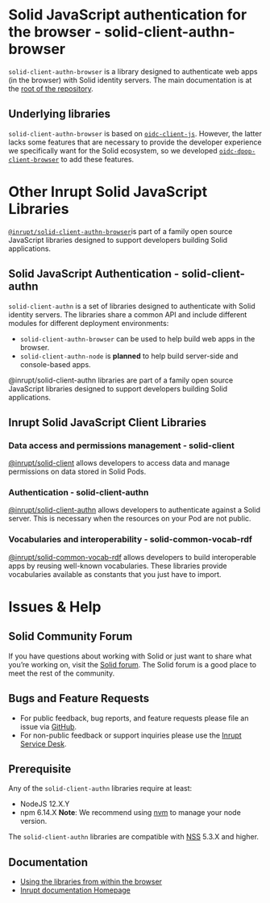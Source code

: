 # Solid JavaScript authentication for the browser - solid-client-authn-browser

`solid-client-authn-browser` is a library designed to authenticate web apps (in the browser) with Solid identity servers.
The main documentation is at the [root of the repository](../../README.md). 

## Underlying libraries

`solid-client-authn-browser` is based on [`oidc-client-js`](https://github.com/IdentityModel/oidc-client-js). 
However, the latter lacks some features that are necessary to provide the developer experience we specifically want for the Solid ecosystem, so we developed [`oidc-dpop-client-browser`](https://www.npmjs.com/package/@inrupt/oidc-client-ext) to add these features.

# Other Inrupt Solid JavaScript Libraries
[`@inrupt/solid-client-authn-browser`](https://www.npmjs.com/package/@inrupt/solid-client-authn-browser )is part of a family open source JavaScript libraries designed to support developers building Solid applications.
 
## Solid JavaScript Authentication - solid-client-authn

`solid-client-authn` is a set of libraries designed to authenticate with Solid identity servers.
The libraries share a common API and include different modules for different deployment environments:

- `solid-client-authn-browser` can be used to help build web apps in the browser.
- `solid-client-authn-node` is **planned** to help build server-side and console-based apps.

@inrupt/solid-client-authn libraries are part of a family open source JavaScript libraries designed to support developers building Solid applications.

## Inrupt Solid JavaScript Client Libraries

### Data access and permissions management - solid-client

[@inrupt/solid-client](https://docs.inrupt.com/client-libraries/solid-client-js/) allows developers to access data and manage permissions on data stored in Solid Pods.

### Authentication - solid-client-authn

[@inrupt/solid-client-authn](https://github.com/inrupt/solid-client-authn) allows developers to authenticate against a Solid server. This is necessary when the resources on your Pod are not public.

### Vocabularies and interoperability - solid-common-vocab-rdf

[@inrupt/solid-common-vocab-rdf](https://github.com/inrupt/solid-common-vocab-rdf) allows developers to build interoperable apps by reusing well-known vocabularies. These libraries provide vocabularies available as constants that you just have to import.

# Issues & Help

## Solid Community Forum

If you have questions about working with Solid or just want to share what you’re working on, visit the [Solid forum](https://forum.solidproject.org/). The Solid forum is a good place to meet the rest of the community.

## Bugs and Feature Requests

- For public feedback, bug reports, and feature requests please file an issue via [GitHub](https://github.com/inrupt/solid-client-authn/issues/).
- For non-public feedback or support inquiries please use the [Inrupt Service Desk](https://inrupt.atlassian.net/servicedesk).

## Prerequisite

Any of the `solid-client-authn` libraries require at least:

- NodeJS 12.X.Y
- npm 6.14.X
  **Note**: We recommend using [nvm](https://github.com/nvm-sh/nvm) to manage your node version.

The `solid-client-authn` libraries are compatible with [NSS](https://github.com/solid/node-solid-server/releases/tag/v5.3.0) 5.3.X and higher.

## Documentation

- [Using the libraries from within the browser](https://docs.inrupt.com/developer-tools/javascript/client-libraries/tutorial/authenticate/)
- [Inrupt documentation Homepage](https://docs.inrupt.com/)
